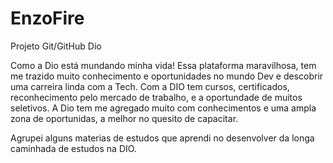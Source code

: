 # EnzoFire
Projeto Git/GitHub Dio

Como a Dio está mundando minha vida! 
Essa plataforma maravilhosa, tem me trazido muito conhecimento e oportunidades no mundo Dev e descobrir uma carreira linda com a Tech.
Com a DIO tem cursos, certificados, reconhecimento pelo mercado de trabalho, e a oportundade de muitos seletivos.
A Dio tem me agregado muito com conhecimentos e uma ampla zona de oportunidas, a melhor no quesito de capacitar.

Agrupei alguns materias de estudos que aprendi no desenvolver da longa caminhada de estudos na DIO.
